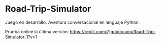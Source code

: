 # Road-Trip-Simulator
Juego en desarrollo. Aventura conversacional en lenguaje Python.

Prueba online la última versión: https://replit.com/@guidocano/Road-Trip-Simulator-1?v=1
